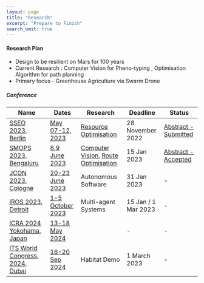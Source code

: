 ```yaml
---
layout: page
title: "Research"
excerpt: "Prepare to Finish"
search_omit: true
---
```



<h4>Research Plan</h4>
<ul>
 <li>Design to be resilient on Mars for 100 years</li>

 <li>Current Research : Computer Vision for Pheno-typing , Optimisation Algorithm for path planning</li>

 <li>Primary focus - Greenhouse Agriculture via Swarm Drone</li>
</ul >


##### Conference

| Name                                                                | Dates                                                                                                                            | Research                                                                                                                                                 | Deadline              | Status                                                                                                                     |
|---------------------------------------------------------------------|----------------------------------------------------------------------------------------------------------------------------------|----------------------------------------------------------------------------------------------------------------------------------------------------------|-----------------------|----------------------------------------------------------------------------------------------------------------------------|
| [SSEO 2023, Berlin](https://mangala.earth/research/sseo-2023/)      | [May 07-12, 2023](https://iaaspace.org/event/14th-iaa-symposium-on-small-satellites-for-earth-system-observation-2023/)          | [Resource Optimisation](https://github.com/slabstech/bhoomi/tree/main/src/solutions/scheduler)                                                                                                                                | 28 November 2022      | [Abstract - Submitted]((https://github.com/slabstech/bhoomi/blob/main/docs/assets/docs/submit/abstract_sseo_slabs_india.pdf))                                                                                                   |
| [SMOPS 2023, Bengaluru](https://mangala.earth/research/smops-2023/) | [8,9 June 2023](https://smops2023.istrac.gov.in/)                                                                                | [Computer Vision](https://github.com/slabstech/bhoomi-vision), [Route Optimisation](https://github.com/slabstech/bhoomi/tree/main/src/garuda/navigation) | 15 Jan 2023           | [Abstract - Accepted](https://github.com/slabstech/bhoomi/blob/main/docs/assets/docs/submit/garuda-abstract-smop-2023.pdf) | 
| [JCON 2023, Cologne](https://2023.europe.jcon.one/call-for-papers)  | [20-23 June 2023](https://sessionize.com/jcon-europe-2023/)                                                                      | Autonomous Software                                                                                                                                      | 31 Jan 2023           | -                                                                                                                          |
| [IROS 2023, Detroit](https://ieee-iros.org/)                        | [1-5 October 2023](https://ieee-iros.org/)                                                                                       | Multi-agent Systems                                                                                                                                      | 15 Jan / 1 Mar 2023   | -                                                                                                                          | 
| [ICRA 2024 Yokohama, Japan](https://www.ieee-ras.org/)              | [13-18 May 2024](https://www.ieee-ras.org/)                                                                                      |                                                                                                                                                          | -                     | -                                                                                                                          |
| [ITS World Congress, 2024, Dubai](https://itsworldcongress.com/)    | [16-20 Sep 2024](https://itsworldcongress.com/wp-content/uploads/2022/09/ITSWC-2024-Dubai-%E2%80%93-Call-for-Demonstrations.pdf) | Habitat Demo                                                                                                                                             | 1 March 2023          | -                                                                                                                          |
